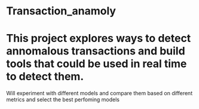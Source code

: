 # Transaction_anamoly
# This project explores ways to detect annomalous transactions and build tools that could be used in real time to detect them.
Will experiment with different models and compare them based on different metrics and select the best perfoming models
